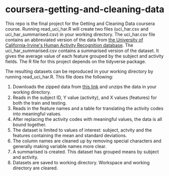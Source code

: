 # coursera-getting-and-cleaning-data

This repo is the final project for the Getting and Cleaning Data coursera course. Running read_uci_har.R will create two files (uci_har.csv and uci_har_summarised.csv) in your working directory. The uci_har.csv file contains an abbreviated version of the data from [the University of California-Irvine's Human Activity Recognition database](http://archive.ics.uci.edu/ml/datasets/Human+Activity+Recognition+Using+Smartphones). The uci_har_summarised.csv contains a summarised version of the dataset. It gives the average value of each feature grouped by the subject and activity fields. The R file for this project depends on the tidyverse package.

The resulting datasets can be reproduced in your working directory by running read_uci_har.R. This file does the following:

1. Downloads the zipped data from [this link](https://d396qusza40orc.cloudfront.net/getdata%2Fprojectfiles%2FUCI%20HAR%20Dataset.zip) and unzips the data in your working directory.
2. Reads in the subject ID, Y value (activity), and X values (features) for both the train and testing.
3. Reads in the feature names and a table for translating the activity codes into meaningful values.
4. After replacing the activity codes with meaningful values, the data is all bound together.
5. The dataset is limited to values of interest: subject, actvity and the features containing the mean and standard deviations.
6. The column names are cleaned up by removing special characters and generally making variable names more clear.
7. A summarised is created. This dataset has grouped means by subject and activity.
8. Datasets are saved to working directory. Workspace and working directory are cleared.
